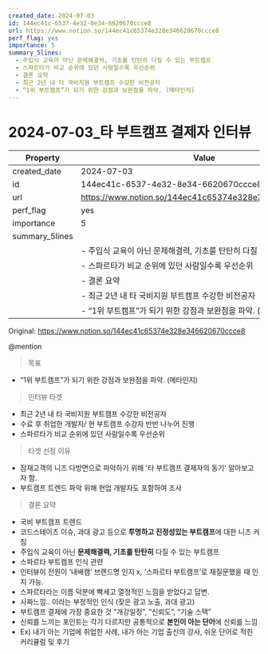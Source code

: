 ```yaml
---
created_date: 2024-07-03
id: 144ec41c-6537-4e32-8e34-6620670ccce8
url: https://www.notion.so/144ec41c65374e328e346620670ccce8
perf_flag: yes
importance: 5
summary_5lines:
  - 주입식 교육이 아닌 문제해결력, 기초를 탄탄히 다질 수 있는 부트캠프
  - 스파르타가 비교 순위에 있던 사람일수록 우선순위
  - 결론 요약
  - 최근 2년 내 타 국비지원 부트캠프 수강한 비전공자
  - “1위 부트캠프”가 되기 위한 강점과 보완점을 파악. (메타인지)
---
```


# 2024-07-03_타 부트캠프 결제자 인터뷰

| Property | Value |
| --- | --- |
| created_date | 2024-07-03 |
| id | 144ec41c-6537-4e32-8e34-6620670ccce8 |
| url | https://www.notion.so/144ec41c65374e328e346620670ccce8 |
| perf_flag | yes |
| importance | 5 |
| summary_5lines | |
|  | - 주입식 교육이 아닌 문제해결력, 기초를 탄탄히 다질 수 있는 부트캠프 |
|  | - 스파르타가 비교 순위에 있던 사람일수록 우선순위 |
|  | - 결론 요약 |
|  | - 최근 2년 내 타 국비지원 부트캠프 수강한 비전공자 |
|  | - “1위 부트캠프”가 되기 위한 강점과 보완점을 파악. (메타인지) |

Original: https://www.notion.so/144ec41c65374e328e346620670ccce8

@mention 
> 목표
- “1위 부트캠프”가 되기 위한 강점과 보완점을 파악. (메타인지)
> 인터뷰 타겟
- 최근 2년 내 타 국비지원 부트캠프 수강한 비전공자
- 수료 후 취업한 개발자/ 현 부트캠프 수강자 반반 나누어 진행
- 스파르타가 비교 순위에 있던 사람일수록 우선순위
> 타겟 선정 이유
- 잠재고객의 니즈 다방면으로 파악하기 위해 '타 부트캠프 결제자의 동기' 알아보고자 함.
- 부트캠프 트렌드 파악 위해 현업 개발자도 포함하여 조사
> 결론 요약
- 국비 부트캠프 트렌드
- 코드스테이츠 이슈, 과대 광고 등으로 **투명하고 진정성있는 부트캠프**에 대한 니즈 커짐
- 주입식 교육이 아닌 **문제해결력, 기초를 탄탄히** 다질 수 있는 부트캠프
- 스파르타 부트캠프 인식 관련
- 인터뷰이 전원이 ‘내배캠’ 브랜드명 인지 x, ’스파르타 부트캠프’로 재질문했을 때 인지 가능.
- 스파르타라는 이름 덕분에 빡세고 열정적인 느낌을 받았다고 답변.
- 사짜느낌.. 이라는 부정적인 인식 (잦은 광고 노출, 과대 광고)
- 부트캠프 결제에 가장 중요한 것 “개강일정”, “신뢰도”, “기술 스택”
- 신뢰를 느끼는 포인트는 각기 다르지만 공통적으로 **본인이 아는 단어**에 신뢰를 느낌
- Ex) 내가 아는 기업에 취업한 사례, 내가 아는 기업 출신의 강사, 쉬운 단어로 적힌 커리큘럼 및 후기
